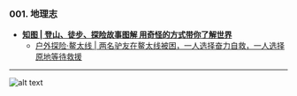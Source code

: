 ### 001. 地理志
* **[知图 | 登山、徒步、探险故事图解 用奇怪的方式带你了解世界](https://v.douyin.com/zxaABOrLRKg/)**
  - [户外探险·鳌太线 | 两名驴友在鳌太线被困，一人选择奋力自救，一人选择原地等待救援](https://v.douyin.com/YSOZ-1z81T4/)

---
![alt text](https://upload-bbs.miyoushe.com/upload/2022/11/01/266607709/6cc988d046df34315681e50f9c9f299c_1259576169906078498.PNG?x-oss-process=image//resize,s_600/quality,q_80/auto-orient,0/interlace,1/format,png)